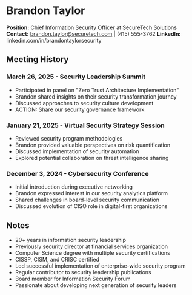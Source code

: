 # Brandon Taylor
**Position:** Chief Information Security Officer at SecureTech Solutions
**Contact:** brandon.taylor@securetech.com | (415) 555-3762
**LinkedIn:** linkedin.com/in/brandontaylorsecurity

## Meeting History

### March 26, 2025 - Security Leadership Summit
* Participated in panel on "Zero Trust Architecture Implementation"
* Brandon shared insights on their security transformation journey
* Discussed approaches to security culture development
* ACTION: Share our security governance framework

### January 21, 2025 - Virtual Security Strategy Session
* Reviewed security program methodologies
* Brandon provided valuable perspectives on risk quantification
* Discussed implementation of security automation
* Explored potential collaboration on threat intelligence sharing

### December 3, 2024 - Cybersecurity Conference
* Initial introduction during executive networking
* Brandon expressed interest in our security analytics platform
* Shared challenges in board-level security communication
* Discussed evolution of CISO role in digital-first organizations

## Notes
* 20+ years in information security leadership
* Previously security director at financial services organization
* Computer Science degree with multiple security certifications
* CISSP, CISM, and CRISC certified
* Led successful implementation of enterprise-wide security program
* Regular contributor to security leadership publications
* Board member for Information Security Forum
* Passionate about developing next generation of security leaders